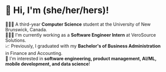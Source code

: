 # 👋 Hi, I'm  (she/her/hers)!

👩🏻‍🎓 A third-year **Computer Science** student at the University of New Brunswick, Canada.  
👩🏻‍💻 I'm currently working as a **Software Engineer Intern** at VeroSource Solutions.  
📈 Previously, I graduated with my **Bachelor's of Business Administration** in Finance and Accounting.  
💭 I'm interested in **software engineering, product management, AI/ML, mobile development, and data science**!   
